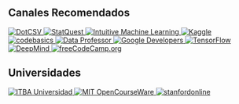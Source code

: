 ## Canales Recomendados
<p>
<a href="https://www.youtube.com/c/DotCSV">
<img border="0" title="DotCSV" 
src="https://yt3.ggpht.com/ytc/AKedOLQrIzgIGpPGQ1R0WfYluwvn6Wph4RikIi4ksAoT=s88-c-k-c0x00ffffff-no-rj">
</a>
  
<a href="https://www.youtube.com/c/joshstarmer">
<img border="0" title="StatQuest" 
src="https://yt3.ggpht.com/ytc/AKedOLT8mK_8SZ5QXllVly_c54MDkST6exGSKu0ttyir=s88-c-k-c0x00ffffff-no-rj">
</a>
  
<a href="https://www.youtube.com/c/IntuitiveMachineLearning">
<img border="0" title="Intuitive Machine Learning" 
src="https://yt3.ggpht.com/ytc/AKedOLTd7rJT3OofTJPMZSyLpDO15HWGsBudUYxwsllR=s88-c-k-c0x00ffffff-no-rj">
</a>
  
<a href="https://www.youtube.com/user/kaggledotcom">
<img border="0" title="Kaggle" 
src="https://yt3.ggpht.com/ytc/AKedOLQdGadAW1NnDkNEjfOhJLMPu02nWuHRlF6gCjOR=s88-c-k-c0x00ffffff-no-rj">
</a>

<a href="https://www.youtube.com/channel/UCh9nVJoWXmFb7sLApWGcLPQ">
<img border="0" title="codebasics" 
src="https://yt3.ggpht.com/ytc/AKedOLR98bhIGaCzZQIQ_82pewn-mxzp43LlX8wX9oaN=s88-c-k-c0x00ffffff-no-rj">
</a>
  
<a href="https://www.youtube.com/channel/UCV8e2g4IWQqK71bbzGDEI4Q">
<img border="0" title="Data Professor" 
src="https://yt3.ggpht.com/EmRXtmekiAtfdfr1INwbV02X1EzYkuLv9kcoGTnMX5FeHbcqegH2swqJtZOX4kOWIt4U-a8CuA=s88-c-k-c0x00ffffff-no-rj">
</a>
  
<a href="https://www.youtube.com/user/GoogleDevelopers">
<img border="0" title="Google Developers" 
src="https://yt3.ggpht.com/ytc/AKedOLSsnWm_dQzIqM-qgW74yebXNX_b__k6WAeUBb6GeGQ=s88-c-k-c0x00ffffff-no-rj">
</a>
  
<a href="https://www.youtube.com/channel/UC0rqucBdTuFTjJiefW5t-IQ">
<img border="0" title="TensorFlow" 
src="https://yt3.ggpht.com/ytc/AKedOLQ8KuwKBxRda5o61ZOyeixxQ5G8yoUQGKbRJcI8KA=s88-c-k-c0x00ffffff-no-rj">
</a>
  
<a href="https://www.youtube.com/c/DeepMind">
<img border="0" title="DeepMind" 
src="https://yt3.ggpht.com/ytc/AKedOLTarwhizTbB1hsGgkkf9u3ZXFnTllIgf_fq0gv4PQ=s88-c-k-c0x00ffffff-no-rj">
</a>
  
<a href="https://www.youtube.com/c/Freecodecamp">
<img border="0" title="freeCodeCamp.org" 
src="https://yt3.ggpht.com/ytc/AKedOLTtJvQ1Vfew91vemeLaLdhjOwGx3tTBLlreK_QUyA=s88-c-k-c0x00ffffff-no-rj">
</a>
</p>


## Universidades
<p>
<a href="https://www.youtube.com/user/ITBAuniversidad">
<img border="0" title="ITBA Universidad" 
src="https://yt3.ggpht.com/ytc/AKedOLRiP4ANjOKjdKnjTMZVadoGYu5RwWQ-y2ufu_3dDg=s88-c-k-c0x00ffffff-no-rj">
</a>
  
<a href="https://www.youtube.com/user/MIT">
<img border="0" title="MIT OpenCourseWare" 
src="https://yt3.ggpht.com/ytc/AKedOLRbjuOeNMWaFQT0ACDvy78heZw1E124RPwrXFIW=s88-c-k-c0x00ffffff-no-rj">
</a>
  
<a href="https://www.youtube.com/user/stanfordonline">
<img border="0" title="stanfordonline" 
src="https://yt3.ggpht.com/ytc/AKedOLT9SAtyNskBJOgtBw3Wn7Y5MhAUGZvjapJ4rcoi=s88-c-k-c0x00ffffff-no-rj">
</a>
</p>

